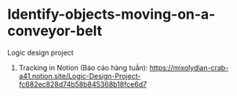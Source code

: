 # Identify-objects-moving-on-a-conveyor-belt
Logic design project
1. Tracking in Notion (Báo cáo hàng tuần): 
https://mixolydian-crab-a41.notion.site/Logic-Design-Project-fc682ec828d74b58b845368b18fce6d7
